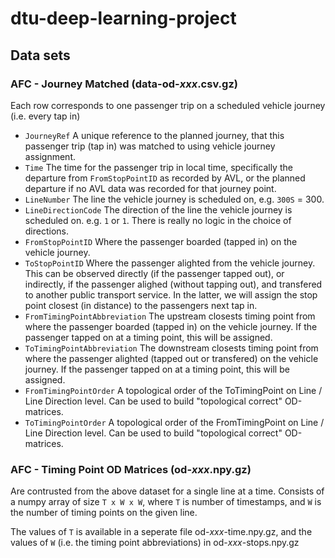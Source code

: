 # dtu-deep-learning-project

## Data sets

### AFC - Journey Matched (data-od-*xxx*.csv.gz)
Each row corresponds to one passenger trip on a scheduled vehicle journey (i.e. every tap in)
- ``JourneyRef`` A unique reference to the planned journey, that this passenger trip (tap in) was matched to using vehicle journey assignment.
- ``Time`` The time for the passenger trip in local time, specifically the departure from ``FromStopPointID`` as recorded by AVL, or the planned departure if no AVL data was recorded for that journey point.
- ``LineNumber`` The line the vehicle journey is scheduled on, e.g. ``300S`` = 300.
- ``LineDirectionCode`` The direction of the line the vehicle journey is scheduled on. e.g. ``1`` or ``1``. There is really no logic in the choice of directions.
- ``FromStopPointID`` Where the passenger boarded (tapped in) on the vehicle journey.
- ``ToStopPointID`` Where the passenger alighted from the vehicle journey. This can be observed directly (if the passenger tapped out), or indirectly, if the passenger alighed (without tapping out), and transfered to another public transport service. In the latter, we will assign the stop point closest (in distance) to the passengers next tap in.
- ``FromTimingPointAbbreviation`` The upstream closests timing point from where the passenger boarded (tapped in) on the vehicle journey. If the passenger tapped on at a timing point, this will be assigned.
- ``ToTimingPointAbbreviation`` The downstream closests timing point from where the passenger alighted (tapped out or transfered) on the vehicle journey. If the passenger tapped on at a timing point, this will be assigned.
- ``FromTimingPointOrder`` A topological order of the ToTimingPoint on Line / Line Direction level. Can be used to build "topological correct" OD-matrices.
- ``ToTimingPointOrder`` A topological order of the FromTimingPoint on Line / Line Direction level. Can be used to build "topological correct" OD-matrices.

### AFC - Timing Point OD Matrices (od-*xxx*.npy.gz)
Are contrusted from the above dataset for a single line at a time. Consists of a numpy array of size ``T x W x W``, where `T` is number of timestamps, and `W` is the number of timing points on the given line.

The values of ``T`` is available in a seperate file od-*xxx*-time.npy.gz, and the values of `W` (i.e. the timing point abbreviations) in od-*xxx*-stops.npy.gz
